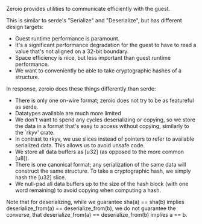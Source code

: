 Zeroio provides utilities to communicate efficiently with the guest.

This is similar to serde's "Serialize" and "Deserialize", but has
different design targets:

* Guest runtime performance is paramount.
* It's a significant performance degradation for the guest to have to read a
  value that's not aligned on a 32-bit boundary.
* Space efficiency is nice, but less important than guest runtime
   performance.
* We want to conveniently be able to take cryptographic hashes of a
  structure.

In response, zeroio does these things differently than serde:

* There is only one on-wire format; zeroio does not try to be as featureful
  as serde.
* Datatypes available are much more limited
* We don't want to spend any cycles deserializing or copying, so we store
  the data in a format that's easy to access without copying, similarly to
  the `rkyv' crate.
* In contrast to rkyv, we use slices instead of pointers to refer to
  available serialized data.  This allows us to avoid unsafe code.
* We store all data buffers as [u32] (as opposed to the more common [u8]).
* There is one canonical format; any serialization of the same data will
  construct the same structure.  To take a cryptographic hash, we simply
  hash the [u32] slice.
* We null-pad all data buffers up to the size of the hash block (with one
  word remaining) to avoid copying when computing a hash.

Note that for deserializing, while we guarantee sha(a) == sha(b)
implies deserialize_from(a) == deserialize_from(b), we do not
guarantee the converse, that deserialize_from(a) ==
deserialize_from(b) implies a == b.
